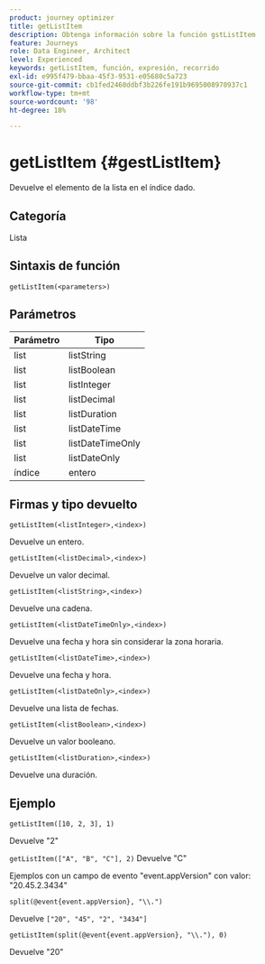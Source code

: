 ```yaml
---
product: journey optimizer
title: getListItem
description: Obtenga información sobre la función gstListItem
feature: Journeys
role: Data Engineer, Architect
level: Experienced
keywords: getListItem, función, expresión, recorrido
exl-id: e995f479-bbaa-45f3-9531-e05680c5a723
source-git-commit: cb1fed2460ddbf3b226fe191b9695008970937c1
workflow-type: tm+mt
source-wordcount: '98'
ht-degree: 18%

---
```


# getListItem {#gestListItem}

Devuelve el elemento de la lista en el índice dado.

## Categoría

Lista

## Sintaxis de función

`getListItem(<parameters>)`

## Parámetros

| Parámetro | Tipo |
|-----------|------------------|
| list | listString |
| list | listBoolean |
| list | listInteger |
| list | listDecimal |
| list | listDuration |
| list | listDateTime |
| list | listDateTimeOnly |
| list | listDateOnly |
| índice | entero |

## Firmas y tipo devuelto

`getListItem(<listInteger>,<index>)`

Devuelve un entero.

`getListItem(<listDecimal>,<index>)`

Devuelve un valor decimal.

`getListItem(<listString>,<index>)`

Devuelve una cadena.

`getListItem(<listDateTimeOnly>,<index>)`

Devuelve una fecha y hora sin considerar la zona horaria.

`getListItem(<listDateTime>,<index>)`

Devuelve una fecha y hora.

`getListItem(<listDateOnly>,<index>)`

Devuelve una lista de fechas.

`getListItem(<listBoolean>,<index>)`

Devuelve un valor booleano.

`getListItem(<listDuration>,<index>)`

Devuelve una duración.

## Ejemplo

`getListItem([10, 2, 3], 1)`

Devuelve &quot;2&quot;

`getListItem(["A", "B", "C"], 2)`
Devuelve &quot;C&quot;

Ejemplos con un campo de evento &quot;event.appVersion&quot; con valor: &quot;20.45.2.3434&quot;

`split(@event{event.appVersion}, "\\.")`

Devuelve `["20", "45", "2", "3434"]`

`getListItem(split(@event{event.appVersion}, "\\."), 0)`

Devuelve &quot;20&quot;
